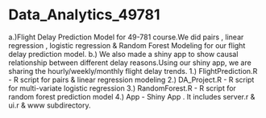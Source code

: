 # Data_Analytics_49781

a.)Flight Delay Prediction Model for 49-781 course.We did pairs , linear regression , logistic regression & Random Forest Modeling for our flight delay prediction model.
b.) We also made a shiny app to show causal relationship between different delay reasons.Using our shiny app, we are sharing the hourly/weekly/monthly flight delay trends.
1.) FlightPrediction.R - R script for pairs & linear regression modeling
2.) DA_Project.R - R script for multi-variate logistic regression 
3.) RandomForest.R - R script for random forest prediction model
4.) App - Shiny App . It includes server.r & ui.r & www subdirectory.
